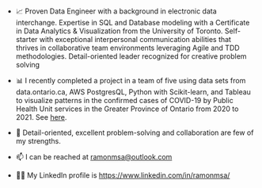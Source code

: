 
- :chart_with_upwards_trend: Proven Data Engineer with a background in electronic data interchange. Expertise in SQL and Database modeling with a Certificate in Data Analytics & Visualization from the University of Toronto. Self-starter with exceptional interpersonal communication abilities that thrives in collaborative team environments leveraging Agile and TDD methodologies. Detail-oriented leader recognized for creative problem solving

- :bar_chart: I recently completed a project in a team of five using data sets from data.ontario.ca, AWS PostgresQL, Python with Scikit-learn, and Tableau to visualize patterns in the confirmed cases of COVID-19 by Public Health Unit services in the Greater Province of Ontario from 2020 to 2021. See [here](https://github.com/ramonmsa/COVID-19-Confirmed-Cases-in-Ontario).

 - :wrench: Detail-oriented, excellent problem-solving and collaboration are few of my strengths.

- 📫 I can be reached at ramonmsa@outlook.com  

- :technologist: My LinkedIn profile is https://www.linkedin.com/in/ramonmsa/


<!---
ramonmsa/ramonmsa is a ✨ special ✨ repository because its `README.md` (this file) appears on your GitHub profile.
You can click the Preview link to take a look at your changes.
--->
